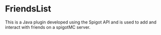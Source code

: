 # FriendsList
This is a Java plugin developed using the Spigot API and is used to add and interact with friends on a spigotMC server.

